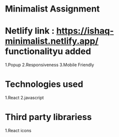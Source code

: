 Minimalist Assignment
======================
Netlify link : https://ishaq-minimalist.netlify.app/
functionalityu added
=====================
1.Popup
2.Responsiveness
3.Mobile Friendly

Technologies used
=====================
1.React
2.javascript


Third party librariess
=======================
1.React icons
